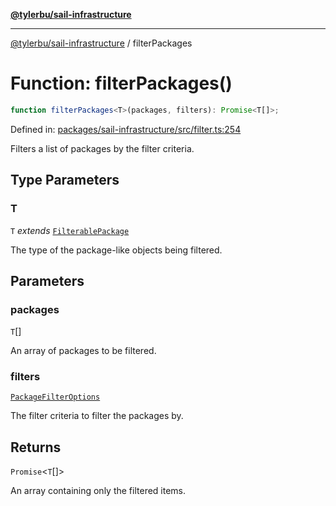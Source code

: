 [**@tylerbu/sail-infrastructure**](../README.md)

***

[@tylerbu/sail-infrastructure](../README.md) / filterPackages

# Function: filterPackages()

```ts
function filterPackages<T>(packages, filters): Promise<T[]>;
```

Defined in: [packages/sail-infrastructure/src/filter.ts:254](https://github.com/tylerbutler/tools-monorepo/blob/main/packages/sail-infrastructure/src/filter.ts#L254)

Filters a list of packages by the filter criteria.

## Type Parameters

### T

`T` *extends* [`FilterablePackage`](../interfaces/FilterablePackage.md)

The type of the package-like objects being filtered.

## Parameters

### packages

`T`[]

An array of packages to be filtered.

### filters

[`PackageFilterOptions`](../interfaces/PackageFilterOptions.md)

The filter criteria to filter the packages by.

## Returns

`Promise`\<`T`[]\>

An array containing only the filtered items.
